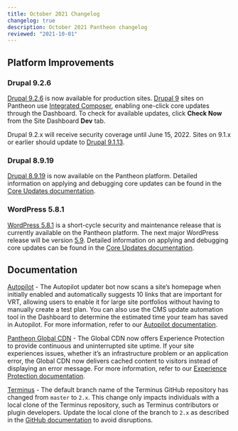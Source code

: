 ```yaml
---
title: October 2021 Changelog
changelog: true
description: October 2021 Pantheon changelog
reviewed: "2021-10-01"
---
```


## Platform Improvements

### Drupal 9.2.6

[Drupal 9.2.6](https://www.drupal.org/project/drupal/releases/9.2.6) is now available for production sites. [Drupal 9](/drupal) sites on Pantheon use [Integrated Composer](/guides/integrated-composer), enabling one-click core updates through the Dashboard. To check for available updates, click **Check Now** from the Site Dashboard **Dev** tab.

Drupal 9.2.x will receive security coverage until June 15, 2022. Sites on 9.1.x or earlier should update to [Drupal 9.1.13](https://www.drupal.org/project/drupal/releases/9.1.11).


### Drupal 8.9.19

[Drupal 8.9.19](https://www.drupal.org/project/drupal/releases/8.9.19) is now available on the Pantheon platform. Detailed information on applying and debugging core updates can be found in the [Core Updates documentation](/core-updates).


### WordPress 5.8.1

[WordPress 5.8.1](https://wordpress.org/news/2021/09/wordpress-5-8-1-security-and-maintenance-release/) is a short-cycle security and maintenance release that is currently available on the Pantheon platform. The next major WordPress release will be version [5.9](https://make.wordpress.org/core/5-9/). Detailed information on applying and debugging core updates can be found in the [Core Updates documentation](/core-updates).


## Documentation

[Autopilot](/guides/autopilot) - The Autopilot updater bot now scans a site’s homepage when initially enabled and automatically suggests 10 links that are important for VRT, allowing users to enable it for large site portfolios without having to manually create a test plan. You can also use the CMS update automation tool in the Dashboard to determine the estimated time your team has saved in Autopilot. For more information, refer to our [Autopilot documentation](https://pantheon.io/docs/guides/autopilot/enable-autopilot/#enable-autopilot).

[Pantheon Global CDN](/guides/global-cdn) - The Global CDN now offers Experience Protection to provide continuous and uninterrupted site uptime. If your site experiences issues, whether it’s an infrastructure problem or an application error, the Global CDN now delivers cached content to visitors instead of displaying an error message. For more information, refer to our [Experience Protection documentation](/guides/global-cdn/#experience-protection). 

[Terminus](/terminus/updates) - The default branch name of the Terminus GitHub repository has changed from `master` to `2.x`. This change only impacts individuals with a local clone of the Terminus repository, such as Terminus contributors or plugin developers. Update the local clone of the branch to `2.x` as described in the [GitHub documentation](https://docs.github.com/en/repositories/configuring-branches-and-merges-in-your-repository/managing-branches-in-your-repository/renaming-a-branch#updating-a-local-clone-after-a-branch-name-changes) to avoid disruptions.
